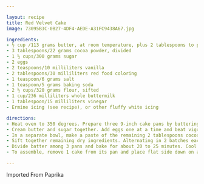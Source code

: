 ```yaml
---

layout: recipe
title: Red Velvet Cake
image: 73095B3C-0B27-4DF4-AEDE-A31FC9438A67.jpg

ingredients:
- ½ cup /113 grams butter, at room temperature, plus 2 tablespoons to prepare pans
- 3 tablespoons/22 grams cocoa powder, divided
- 1 ½ cups/300 grams sugar
- 2 eggs
- 2 teaspoons/10 milliliters vanilla
- 2 tablespoons/30 milliliters red food coloring
- 1 teaspoon/6 grams salt
- 1 teaspoon/5 grams baking soda
- 2 ½ cups/320 grams flour, sifted
- 1 cup/236 milliliters whole buttermilk
- 1 tablespoon/15 milliliters vinegar
- Ermine icing (see recipe), or other fluffy white icing

directions:
- Heat oven to 350 degrees. Prepare three 9-inch cake pans by buttering lightly and sprinkling with 1 tablespoon sifted cocoa powder, tapping pans to coat and discarding extra cocoa.
- Cream butter and sugar together. Add eggs one at a time and beat vigorously until each is incorporated. Mix in vanilla.
- In a separate bowl, make a paste of the remaining 2 tablespoons cocoa and the food coloring. Blend into butter mixture.
- Sift together remaining dry ingredients. Alternating in 2 batches each, add dry ingredients and buttermilk to the butter mixture. In the last batch of buttermilk, mix in the vinegar before adding to the batter. Mix until blended.
- Divide batter among 3 pans and bake for about 20 to 25 minutes. Cool on a rack completely. (Can also be made in 2 cake pans.)
- To assemble, remove 1 cake from its pan and place flat side down on a serving platter. Drop about 1 cup of icing onto cake and, using a flat spatula, spread evenly over top. Remove the second cake from its pan. Place flat side down on top of first layer. Use remaining frosting to cover top and sides of cake.

---
```

Imported From Paprika